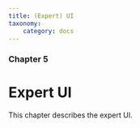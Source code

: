```yaml
---
title: (Expert) UI
taxonomy:
    category: docs
---
```


### Chapter 5

# Expert UI

This chapter describes the expert UI.
